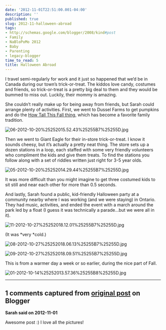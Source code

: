 ```yaml
---
date: '2012-11-01T22:51:00.001-04:00'
description: ''
published: true
slug: 2012-11-halloween-abroad
tags:
- http://schemas.google.com/blogger/2008/kind#post
- Family
- NaBloPoMo 2012
- Baby
- Parenting
- legacy-blogger
time_to_read: 5
title: Halloween Abroad
---
```



I travel semi-regularly for work and it just so happened that we’d be in Canada during our town’s trick-or-treat. The kiddos love candy, costumes and friends, so trick-or-treat is a pretty big deal to them and they would be bummed to miss out. Luckily, their mommy is amazing.

She couldn’t really make up for being away from friends, but Sarah could arrange plenty of activities. First, we went to Dussel Farms to get pumpkins and do the <a href="http://footedjammies.blogspot.com/2012/11/nablopomo-begins.html">How Tall This Fall thing</a>, which has become a favorite family tradition. 

![06-2012-10-20%25252015.52.43%25255B7%25255D.jpg](06-2012-10-20%25252015.52.43%25255B7%25255D.jpg)

Then we went to Giant Eagle for their in-store trick-or-treat. I know it sounds cheesy, but it’s actually a pretty neat thing. The store sets up a dozen stations in a loop, each staffed with some very friendly volunteers who compliment the kids and give them treats. To find the stations you follow along with a set of riddles written just right for 3-5 year olds.

![05-2012-10-20%25252014.29.44%25255B7%25255D.jpg](05-2012-10-20%25252014.29.44%25255B7%25255D.jpg)

It was more difficult than you might imagine to get three costumed kids to sit still and near each other for more than 0.5 seconds.

And lastly, Sarah found a public, kid-friendly Halloween party at a community nearby where I was working (and we were staying) in Ontario. They had music, activities, and ended the event with a march around the park led by a float (I guess it was technically a parade…but we were all in it).

![11-2012-10-27%25252018.12.01%25255B7%25255D.jpg](11-2012-10-27%25252018.12.01%25255B7%25255D.jpg)

(It was *very *cold.)

![08-2012-10-27%25252018.06.13%25255B7%25255D.jpg](08-2012-10-27%25252018.06.13%25255B7%25255D.jpg)

![09-2012-10-27%25252018.09.51%25255B7%25255D.jpg](09-2012-10-27%25252018.09.51%25255B7%25255D.jpg)

This is from a warmer day a week or so earlier, during the nice part of Fall.

![01-2012-10-14%25252013.57.36%25255B8%25255D.jpg](01-2012-10-14%25252013.57.36%25255B8%25255D.jpg)

---

## 1 comments captured from [original post](https://blog.wassupy.com/2012/11/halloween-abroad.html) on Blogger

**Sarah said on 2012-11-01**

Awesome post :) I love all the pictures!


